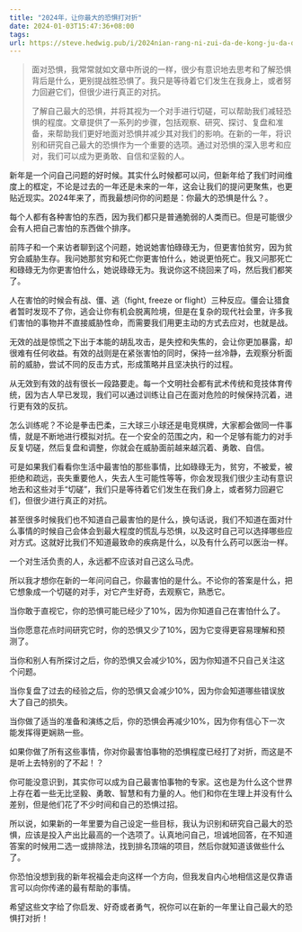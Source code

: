 ```yaml
---
title: "2024年，让你最大的恐惧打对折"
date: 2024-01-03T15:47:36+08:00
tags:
url: https://steve.hedwig.pub/i/2024nian-rang-ni-zui-da-de-kong-ju-da-dui-zhe-shi-di-fu-shuo-mei-zhou-tong-xun-108
---
```

> 面对恐惧，我常常就如文章中所说的一样，很少有意识地去思考和了解恐惧背后是什么，更别提战胜恐惧了。我只是等待着它们发生在我身上，或者努力回避它们，但很少进行真正的对抗。
> 
> 了解自己最大的恐惧，并将其视为一个对手进行切磋，可以帮助我们减轻恐惧的程度。文章提供了一系列的步骤，包括观察、研究、探讨、复盘和准备，来帮助我们更好地面对恐惧并减少其对我们的影响。在新的一年，将识别和研究自己最大的恐惧作为一个重要的选项。通过对恐惧的深入思考和应对，我们可以成为更勇敢、自信和坚毅的人。

新年是一个问自己问题的好时候。其实什么时候都可以问，但新年给了我们时间维度上的框定，不论是过去的一年还是未来的一年，这会让我们的提问更聚焦，也更贴近现实。2024年来了，而我最想问你的问题是：你最大的恐惧是什么？。

每个人都有各种害怕的东西，因为我们都只是普通脆弱的人类而已。但是可能很少会有人把自己害怕的东西做个排序。

前阵子和一个来访者聊到这个问题，她说她害怕碌碌无为，但更害怕贫穷，因为贫穷会威胁生存。我问她那贫穷和死亡你更害怕什么，她说更怕死亡。我又问那死亡和碌碌无为你更害怕什么，她说碌碌无为。我说你这不绕回来了吗，然后我们都笑了。

人在害怕的时候会有战、僵、逃（fight, freeze or flight）三种反应。僵会让猎食者暂时发现不了你，逃会让你有机会脱离险境，但是在复杂的现代社会里，许多我们害怕的事物并不直接威胁性命，而需要我们用更主动的方式去应对，也就是战。

无效的战是惊慌之下出于本能的胡乱攻击，是失控和失焦的，会让你更加暴露，却很难有任何收益。有效的战则是在紧张害怕的同时，保持一丝冷静，去观察分析面前的威胁，尝试不同的反击方式，形成策略并且坚决执行的过程。

从无效到有效的战有很长一段路要走。每一个文明社会都有武术传统和竞技体育传统，因为古人早已发现，我们可以通过训练让自己在面对危险的时候保持沉着，进行更有效的反抗。

怎么训练呢？不论是拳击巴柔，三大球三小球还是电竞棋牌，大家都会做同一件事情，就是不断地进行模拟对抗。在一个安全的范围之内，和一个足够有能力的对手反复切磋，然后复盘和调整，你就会在威胁面前越来越沉着、勇敢、自信。

可是如果我们看看你生活中最害怕的那些事情，比如碌碌无为，贫穷，不被爱，被拒绝和疏远，丧失重要他人，失去人生可能性等等，你会发现我们很少主动有意识地去和这些对手“切磋”，我们只是等待着它们发生在我们身上，或者努力回避它们，但很少进行真正的对抗。

甚至很多时候我们也不知道自己最害怕的是什么，换句话说，我们不知道在面对什么事情的时候自己会体会到最大程度的慌乱与恐惧，以及这时自己可以选择哪些应对方式。这就好比我们不知道最致命的疾病是什么，以及有什么药可以医治一样。

一个对生活负责的人，永远都不应该对自己这么马虎。

所以我才想你在新的一年问问自己，你最害怕的是什么。不论你的答案是什么，把它想象成一个切磋的对手，对它产生好奇，去观察它，熟悉它。

当你敢于直视它，你的恐惧可能已经少了10%，因为你知道自己在害怕什么了。  

当你愿意花点时间研究它时，你的恐惧又少了10%，因为它变得更容易理解和预测了。  

当你和别人有所探讨之后，你的恐惧又会减少10%，因为你知道不只自己关注这个问题。  

当你复盘了过去的经验之后，你的恐惧又会减少10%，因为你会知道哪些错误放大了自己的损失。  

当你做了适当的准备和演练之后，你的恐惧会再减少10%，因为你有信心下一次能发挥得更娴熟一些。

如果你做了所有这些事情，你对你最害怕事物的恐惧程度已经打了对折，而这是不是听上去特别的了不起！？

你可能没意识到，其实你可以成为自己最害怕事物的专家。这也是为什么这个世界上存在着一些无比坚毅、勇敢、智慧和有力量的人。他们和你在生理上并没有什么差别，但是他们花了不少时间和自己的恐惧过招。

所以说，如果新的一年里要为自己设定一些目标，我认为识别和研究自己最大的恐惧，应该是投入产出比最高的一个选项了。认真地问自己，坦诚地回答，在不知道答案的时候用二选一或排除法，找到排名顶端的项目，然后你就知道该做些什么了。

你恐怕没想到我的新年祝福会走向这样一个方向，但我发自内心地相信这是仅靠语言可以向你传递的最有帮助的事情。

希望这些文字给了你启发、好奇或者勇气，祝你可以在新的一年里让自己最大的恐惧打对折！
